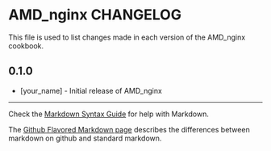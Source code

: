 AMD_nginx CHANGELOG
===================

This file is used to list changes made in each version of the AMD_nginx cookbook.

0.1.0
-----
- [your_name] - Initial release of AMD_nginx

- - -
Check the [Markdown Syntax Guide](http://daringfireball.net/projects/markdown/syntax) for help with Markdown.

The [Github Flavored Markdown page](http://github.github.com/github-flavored-markdown/) describes the differences between markdown on github and standard markdown.
